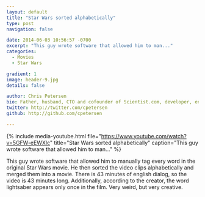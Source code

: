 ```yaml
---
layout: default
title: "Star Wars sorted alphabetically"
type: post
navigation: false

date: 2014-06-03 10:56:57 -0700
excerpt: "This guy wrote software that allowed him to man..."
categories:
  - Movies
  - Star Wars

gradient: 1
image: header-9.jpg
details: false

author: Chris Petersen
bio: Father, husband, CTO and cofounder of Scientist.com, developer, entrepreneur and technologist.
twitter: http://twitter.com/cpetersen
github: http://github.com/cpetersen

---
```


{% include media-youtube.html file="https://www.youtube.com/watch?v=5GFW-eEWXlc" title="Star Wars sorted alphabetically" caption="This guy wrote software that allowed him to man..." %}

This guy wrote software that allowed him to manually tag every word in the original Star Wars movie. He then sorted the video clips alphabetically and merged them into a movie. There is 43 minutes of english dialog, so the video is 43 minutes long. Additionally, according to the creator, the word lightsaber appears only once in the film. Very weird, but very creative.
